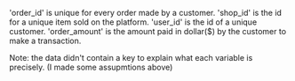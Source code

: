 'order_id' is unique for every order made by a customer.
'shop_id' is the id for a unique item sold on the platform.
'user_id' is the id of a unique customer.
'order_amount' is the amount paid in dollar($) by the customer to make a transaction.

Note: the data didn't contain a key to explain what each variable is precisely. (I made some assupmtions above)

